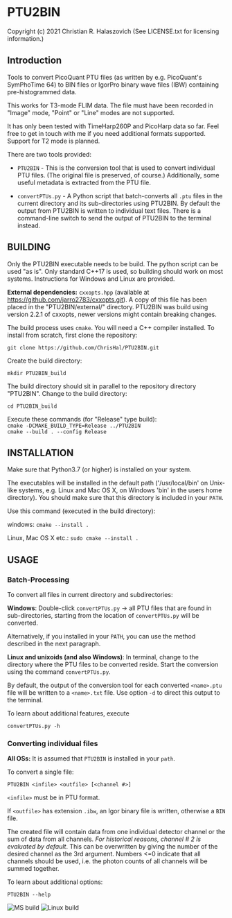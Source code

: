 
# PTU2BIN

Copyright (c) 2021 Christian R. Halaszovich
(See LICENSE.txt for licensing information.)

## Introduction
Tools to convert PicoQuant PTU files (as written by e.g.
PicoQuant's SymPhoTime 64) to BIN files or IgorPro binary wave files (IBW)
containing pre-histogrammed data.

This works for T3-mode FLIM data. The file must have been recorded in "Image" mode,
"Point" or "Line" modes are not supported.

It has only been tested with TimeHarp260P and PicoHarp data
so far. Feel free to get in touch with me if you need additional formats supported. Support
for T2 mode is planned.

There are two tools provided:

* `PTU2BIN` - This is the conversion tool that is used to convert individual PTU files.
(The original file is preserved, of course.) Additionally, some useful metadata is
extracted from the PTU file.

* `convertPTUs.py` - A Python script that batch-converts all `.ptu` files in the current
directory and its sub-directories using PTU2BIN.
By default the output from PTU2BIN is written to individual text files. There
is a command-line switch to send the output of PTU2BIN to the terminal instead.


## BUILDING

Only the PTU2BIN executable needs to be build. The python script can be used "as is".
Only standard C++17 is used, so building should work on
most systems. Instructions for Windows and Linux are provided.

**External dependencies:**
`cxxopts.hpp` (available at https://github.com/jarro2783/cxxopts.git).
A copy of this file has been placed in the "PTU2BIN/external/" directory.
PTU2BIN was build using version 2.2.1 of cxxopts, newer versions might contain
breaking changes.

The build process uses `cmake`. You will need a C++ compiler installed.
To install from scratch, first clone the repository:

`git clone https://github.com/ChrisHal/PTU2BIN.git`

Create the build directory:

``mkdir PTU2BIN_build``

The build directory should sit in parallel to the repository directory "PTU2BIN".
Change to the build directory:

``cd PTU2BIN_build``

Execute these commands (for "Release" type build):  
``cmake -DCMAKE_BUILD_TYPE=Release ../PTU2BIN``  
``cmake --build . --config Release``  

## INSTALLATION

Make sure that Python3.7 (or higher) is installed on your system.

The executables will be installed in the default path
('/usr/local/bin' on Unix-like systems, e.g. Linux and Mac OS X,
on Windows 'bin' in the users home directory). You should make sure
that this directory is included in your `PATH`.

Use this command (executed in the build directory):  

windows:
`cmake --install .`

Linux, Mac OS X etc.:
`sudo cmake --install .`

## USAGE

### Batch-Processing

To convert all files in current directory and subdirectories:

**Windows**:
Double-click `convertPTUs.py` -> all PTU files that are found in
sub-directories, starting from the location of `convertPTUs.py` will be converted.

Alternatively, if you installed in your `PATH`, you can use the method described in the next paragraph.

**Linux and unixoids (and also Windows)**:
In terminal, change to the directory where the PTU files to be converted reside.
Start the conversion using the command `convertPTUs.py`.

By default, the output of the conversion tool for each converted `<name>.ptu` file will be written to
a `<name>.txt` file. Use option `-d` to direct this output to the terminal.

To learn about additional features, execute

`convertPTUs.py -h`

### Converting individual files

**All OSs:** It is assumed that `PTU2BIN` is installed in your `path`.

To convert a single file:

`PTU2BIN <infile> <outfile> [<channel #>]`

`<infile>` must be in PTU format.

If `<outfile>` has extension `.ibw`, an Igor
binary file is written, otherwise a `BIN` file.

The created file will contain data from one individual detector channel
or the sum of data from all channels. *For historical reasons,
channel # 2 is evaluated by default*. This can be overwritten
by giving the number of the desired channel as the 3rd argument.
Numbers <=0 indicate that all channels should be used, i.e. the photon counts of all
channels will be summed together.

To learn about additional options:

`PTU2BIN --help`



![MS build](https://github.com/ChrisHal/PTU2BIN/actions/workflows/msbuild.yml/badge.svg)
![Linux build](https://github.com/ChrisHal/PTU2BIN/actions/workflows/cmake.yml/badge.svg)
